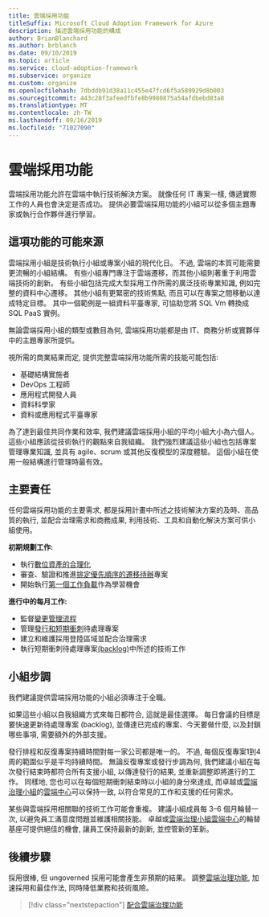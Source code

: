 ```yaml
---
title: 雲端採用功能
titleSuffix: Microsoft Cloud Adoption Framework for Azure
description: 描述雲端採用功能的構成
author: BrianBlanchard
ms.author: brblanch
ms.date: 09/10/2019
ms.topic: article
ms.service: cloud-adoption-framework
ms.subservice: organize
ms.custom: organize
ms.openlocfilehash: 7dbddb91d38a11c455e47fcd6f5a589929d8b003
ms.sourcegitcommit: 443c28f3afeedfbfe8b9980875a54afdbebd83a8
ms.translationtype: MT
ms.contentlocale: zh-TW
ms.lasthandoff: 09/16/2019
ms.locfileid: "71027090"
---
```

# <a name="cloud-adoption-capabilities"></a>雲端採用功能

雲端採用功能允許在雲端中執行技術解決方案。 就像任何 IT 專案一樣, 傳遞實際工作的人員也會決定是否成功。 提供必要雲端採用功能的小組可以從多個主題專家或執行合作夥伴進行學習。

## <a name="possible-sources-for-this-capability"></a>這項功能的可能來源

雲端採用小組是技術執行小組或專案小組的現代化日。 不過, 雲端的本質可能需要更流暢的小組結構。 有些小組專門專注于雲端遷移，而其他小組則著重于利用雲端技術的創新。 有些小組包括完成大型採用工作所需的廣泛技術專業知識, 例如完整的資料中心遷移。 其他小組有更緊密的技術焦點, 而且可以在專案之間移動以達成特定目標。 其中一個範例是一組資料平臺專家, 可協助您將 SQL Vm 轉換成 SQL PaaS 實例。

無論雲端採用小組的類型或數目為何, 雲端採用功能都是由 IT、商務分析或實夥伴中的主題專家所提供。

視所需的商業結果而定, 提供完整雲端採用功能所需的技能可能包括:

- 基礎結構實施者
- DevOps 工程師
- 應用程式開發人員
- 資料科學家
- 資料或應用程式平臺專家

為了達到最佳共同作業和效率, 我們建議雲端採用小組的平均小組大小為六個人。 這些小組應該從技術執行的觀點來自我組織。 我們強烈建議這些小組也包括專案管理專業知識, 並具有 agile、scrum 或其他反復模型的深度體驗。 這個小組在使用一般結構進行管理時最有效。

## <a name="key-responsibilities"></a>主要責任

任何雲端採用功能的主要需求, 都是採用計畫中所述之技術解決方案的及時、高品質的執行, 並配合治理需求和商務成果, 利用技術、工具和自動化解決方案可供小組使用。

**初期規劃工作:**

- 執行[數位資產的合理化](../digital-estate/index.md)
- 審查、驗證和推進[排定優先順序的遷移待辦](../migrate/migration-considerations/assess/release-iteration-backlog.md)專案
- 開始執行[第一個工作負載](../digital-estate/rationalize.md#select-the-first-workload)作為學習機會

**進行中的每月工作:**

- 監督[變更管理流程](../migrate/migration-considerations/prerequisites/technical-complexity.md)
- 管理[發行和短期衝刺](../migrate/migration-considerations/assess/release-iteration-backlog.md)待處理專案
- 建立和維護採用登陸區域並配合治理需求
- 執行短期衝刺待處理專案[(backlog)](../migrate/migration-considerations/assess/release-iteration-backlog.md)中所述的技術工作

## <a name="team-cadence"></a>小組步調

我們建議提供雲端採用功能的小組必須專注于全職。

如果這些小組以自我組織方式來每日都符合, 這就是最佳選擇。 每日會議的目標是要快速更新待處理專案 (backlog), 並傳達已完成的專案、今天要做什麼, 以及封鎖哪些事項, 需要額外的外部支援。

發行排程和反復專案持續時間對每一家公司都是唯一的。 不過, 每個反復專案1到4周的範圍似乎是平均持續時間。 無論反復專案或發行步調為何, 我們建議小組在每次發行結束時都符合所有支援小組, 以傳達發行的結果, 並重新調整即將進行的工作。 同樣地, 您也可以在每個短期衝刺結束時以小組的身分來達成, 而卓越或[雲端治理小組](./cloud-governance.md)的[雲端中心](./cloud-center-of-excellence.md)可以保持一致, 以符合常見的工作和支援的任何需求。

某些與雲端採用相關聯的技術工作可能會重複。 建議小組成員每 3&ndash;6 個月輪替一次, 以避免員工滿意度問題並維護相關技能。 卓越或[雲端治理小組](./cloud-governance.md)[雲端中心](./cloud-center-of-excellence.md)的輪替基座可提供絕佳的機會, 讓員工保持最新的創新, 並控管新的革新。

## <a name="next-steps"></a>後續步驟

採用很棒, 但 ungoverned 採用可能會產生非預期的結果。 調整[雲端治理功能](./cloud-governance.md), 加速採用和最佳作法, 同時降低業務和技術風險。

> [!div class="nextstepaction"]
> [配合雲端治理功能](./cloud-governance.md)
